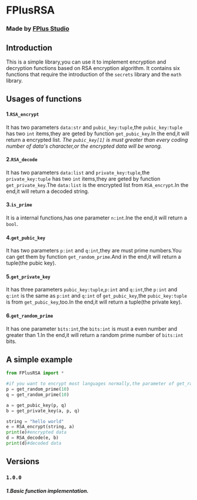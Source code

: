 # FPlusRSA

### Made by [FPlus Studio](https://ql27731117.icoc.ws)
## **Introduction**
This is a simple library,you can use it to implement encryption and decryption functions based on RSA encryption algorithm.
It contains six functions that require the introduction of the ```secrets``` library and the ```math``` library.

## **Usages of functions**
#### 1.```RSA_encrypt```
It has two parameters ```data:str``` and ```pubic_key:tuple```,the ```pubic_key:tuple``` has two ```int``` items,they are geted by function ```get_pubic_key```.In the end,it will return a encrypted list.
*The ```pubic_key[1]``` is must greater than every coding number of data's character,or the encrypted data will be wrong.*
#### 2.```RSA_decode```
It has two parameters ```data:list``` and ```private_key:tuple```,the ```private_key:tuple``` has two ```int``` items,they are geted by function ```get_private_key```.The ```data:list``` is the encrypted list from ```RSA_encrypt```.In the end,it will return a decoded string.
#### 3.```is_prime```
It is a internal functions,has one parameter ```n:int```.Ine the end,it will return a ```bool```.
#### 4.```get_pubic_key```
It has two parameters ```p:int``` and ```q:int```,they are must prime numbers.You can get them by function ```get_random_prime```.And in the end,it will return a tuple(the pubic key).
#### 5.```get_private_key```
It has three parameters ```pubic_key:tuple```,```p:int``` and ```q:int```,the ```p:int``` and ```q:int``` is the same as ```p:int``` and ```q:int``` of ```get_pubic_key```,the ```pubic_key:tuple``` is from ```get_pubic_key```,too.In the end,it will return a tuple(the private key).
#### 6.```get_random_prime```
It has one parameter ```bits:int```,the ```bits:int``` is must a even number and greater than 1.In the end,it will return a random prime number of ```bits:int``` bits.

## **A simple example**
```python
from FPlusRSA import *

#if you want to encrypt most languages normally,the parameter of get_random_prime() better be greater than 8
p = get_random_prime(10)
q = get_random_prime(10)

a = get_pubic_key(p, q)
b = get_private_key(a, p, q)

string = "hello world"
e = RSA_encrypt(string, a)
print(e)#encrypted data
d = RSA_decode(e, b)
print(d)#decoded data
```

## **Versions**
### `1.0.0` 
##### 1.Basic function implementation.